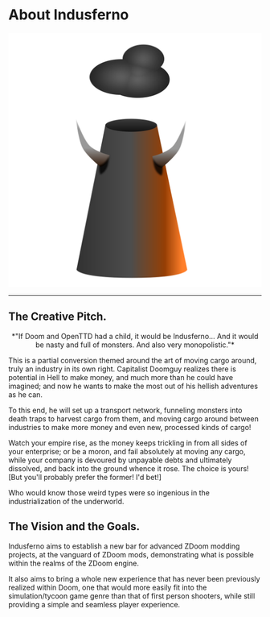 # About Indusferno

![(Small rendition of the Indusferno logo)](indusferno-logo-small.svg)

-----

## The Creative Pitch.

<center>
*"If Doom and OpenTTD had a child, it would be Indusferno... And it would
be nasty and full of monsters. And also very monopolistic."*
</center>

This is a partial conversion themed around the art of moving cargo
around, truly an industry in its own right. Capitalist Doomguy realizes
there is potential in Hell to make money, and much more than he could
have imagined; and now he wants to make the most out of his hellish
adventures as he can.

To this end, he will set up a transport network, funneling monsters
into death traps to harvest cargo from them, and moving cargo around
between industries to make more money and even new, processed kinds of
cargo!

Watch your empire rise, as the money keeps trickling in from all sides
of your enterprise; or be a moron, and fail absolutely at moving any
cargo, while your company is devoured by unpayable debts and ultimately
dissolved, and back into the ground whence it rose. The choice is
yours! [But you'll probably prefer the former! I'd bet!]

Who would know those weird types were so ingenious in the
industrialization of the underworld.


## The Vision and the Goals.

Indusferno aims to establish a new bar for advanced ZDoom modding
projects, at the vanguard of ZDoom mods, demonstrating what is possible
within the realms of the ZDoom engine.

It also aims to bring a whole new experience that has never been
previously realized within Doom, one that would more easily fit into
the simulation/tycoon game genre than that of first person shooters,
while still providing a simple and seamless player experience.

